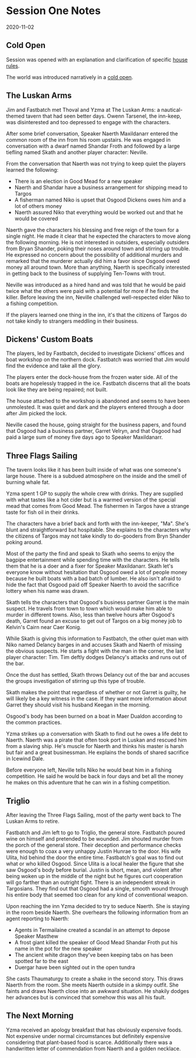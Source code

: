 # Session One Notes

2020-11-02

## Cold Open

Session was opened with an explanation and clarification of specific
[house rules](https://github.com/assimilate-dev/frostmaiden/blob/main/README.md).

The world was introduced narratively in a
[cold open](https://github.com/assimilate-dev/frostmaiden/blob/main/act1/1_cold_open.txt).

## The Luskan Arms

Jim and Fastbatch met Thoval and Yzma at The Luskan Arms: a nautical-themed
tavern that had seen better days. Owenn Tarsenel, the inn-keep, was disinterested
and too depressed to engage with the characters. 

After some brief conversation, Speaker Naerth Maxildanarr entered the common room
of the inn from his room upstairs. He was engaged in conversation with a dwarf
named Shandar Froth and followed by a large tiefling named Skath and another
player character: Neville.

From the conversation that Naerth was not trying to keep quiet the players
learned the following:

  - There is an election in Good Mead for a new speaker
  - Naerth and Shandar have a business arrangement for shipping mead to Targos
  - A fisherman named Niko is upset that Osgood Dickens owes him and a lot of others money
  - Naerth assured Niko that everything would be worked out and that he would be covered

Naerth gave the characters his blessing and free reign of the town for a single
night. He made it clear that he expected the characters to move along the
following morning. He is not interested in outsiders, especially outsiders from
Bryan Shander, poking their noses around town and stirring up trouble. He
expressed no concern about the possibility of additional murders and remarked
that the murderer actually did him a favor since Osgood owed money all around
town. More than anything, Naerth is specifically interested in getting back to
the business of supplying Ten-Towns with trout.

Neville was introduced as a hired hand and was told that he would be paid twice
what the others were paid with a potential for more if he finds the killer.
Before leaving the inn, Neville challenged well-respected elder Niko to a
fishing competition.

If the players learned one thing in the inn, it's that the citizens of Targos do
not take kindly to strangers meddling in their business.

## Dickens' Custom Boats

The players, led by Fastbatch, decided to investigate Dickens' offices and boat
workshop on the northern dock. Fastbatch was worried that Jim would find the
evidence and take all the glory.

The players enter the dock-house from the frozen water side. All of the boats are
hopelessly trapped in the ice. Fastbatch discerns that all the boats look like
they are being repaired; not built.

The house attached to the workshop is abandoned and seems to have been
unmolested. It was quiet and dark and the players entered through a door after
Jim picked the lock.

Neville cased the house, going straight for the business papers, and found that
Osgood had a business partner, Garret Velryn, and that Osgood had paid a large
sum of money five days ago to Speaker Maxildanarr.

## Three Flags Sailing

The tavern looks like it has been built inside of what was one someone's large
house. There is a subdued atmosphere on the inside and the smell of burning
whale fat.

Yzma spent 1 GP to supply the whole crew with drinks. They are supplied with
what tastes like a hot cider but is a warmed version of the special mead that
comes from Good Mead. The fishermen in Targos have a strange taste for fish oil
in their drinks.

The characters have a brief back and forth with the inn-keeper, "Ma". She's
blunt and straightforward but hospitable. She explains to the characters why
the citizens of Targos may not take kindly to do-gooders from Bryn Shander
poking around.

Most of the party the find and speak to Skath who seems to enjoy the bagpipe
entertainment while spending time with the characters. He tells them that he
is a doer and a fixer for Speaker Maxildanarr. Skath let's everyone know
without hesitation that Osgood owed a lot of people money because he built
boats with a bad batch of lumber. He also isn't afraid to hide the fact that
Osgood paid off Speaker Naerth to avoid the sacrifice lottery when his name was
drawn.

Skath tells the characters that Osgood's business partner Garret is the main
suspect. He travels from town to town which would make him able to murder in
different towns. Also, less than twelve hours after Osgood's death, Garret found
an excuse to get out of Targos on a big money job to Kelvin's Cairn near Caer
Konig.

While Skath is giving this information to Fastbatch, the other quiet man with
Niko named Delancy barges in and accuses Skath and Naerth of missing the
obvious suspects. He starts a fight with the man in the corner, the last player
character: Tim. Tim deftly dodges Delancy's attacks and runs out of the bar.

Once the dust has settled, Skath throws Delancy out of the bar and accuses the
groups investigation of stirring up this type of trouble.

Skath makes the point that regardless of whether or not Garret is guilty, he
will likely be a key witness in the case. If they want more information about
Garret they should visit his husband Keegan in the morning.

Osgood's body has been burned on a boat in Maer Dualdon according to the common
practices.

Yzma strikes up a conversation with Skath to find out he owes a life debt to
Naerth. Naerth was a pirate that often took port in Luskan and rescued him from
a slaving ship. He's muscle for Naerth and thinks his master is harsh but fair
and a great businessman. He explains the bonds of shared sacrifice in Icewind
Dale.

Before everyone left, Neville tells Niko he would beat him in a fishing
competition. He said he would be back in four days and bet all the money he
makes on this adventure that he can win in a fishing competition.

## Triglio

After leaving the Three Flags Sailing, most of the party went back to The Luskan
Arms to retire.

Fastbatch and Jim left to go to Triglio, the general store. Fastbatch poured
wine on himself and pretended to be wounded. Jim shouted murder from the porch
of the general store. Their deception and performance checks were enough to coax
a very unhappy Justin Hunrae to the door. His wife Ulita, hid behind the door the
entire time. Fastbatch's goal was to find out what or who killed Osgood. Since
Ulita is a local healer the figure that she saw Osgood's body before burial.
Justin is short, mean, and violent after being woken up in the middle of the
night but he figures curt cooperation will go farther than an outright fight.
There is an independent streak in Targosians. They find out that Osgood had a
single, smooth wound through his entire body that seemed too clean for any kind
of conventional weapon.

Upon reaching the inn Yzma decided to try to seduce Naerth. She is staying in the room beside Naerth.
She overhears the following information from an agent reporting to Naerth:

  - Agents in Termailaine created a scandal in an attempt to depose Speaker Masthew
  - A frost giant killed the speaker of Good Mead Shandar Froth put his name in the pot for the new speaker
  - The ancient white dragon they've been keeping tabs on has been spotted far to the east
  - Duergar have been sighted out in the open tundra

She casts Thaumaturgy to create a shake in the second story. This draws Naerth
from the room. She meets Naerth outside in a skimpy outfit. She faints and draws
Naerth close into an awkward situation. He shakily dodges her advances but is
convinced that somehow this was all his fault.

## The Next Morning

Yzma received an apology breakfast that has obviously expensive foods. Not
expensive under normal circumstances but definitely expensive considering that
plant-based food is scarce. Additionally there was a handwritten letter of
commendation from Naerth and a golden necklace.
